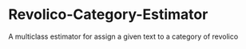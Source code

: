 # Revolico-Category-Estimator
A multiclass estimator for assign a given text to a category of revolico
